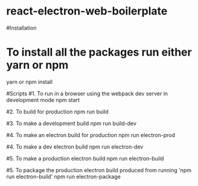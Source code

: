 # react-electron-web-boilerplate

#Installation
# To install all the packages run either yarn or npm
yarn
or
npm install

#Scripts
#1. To run in a browser using the webpack dev server in development mode
npm start

#2. To build for production
npm run build

#3. To make a development build
npm run build-dev

#4. To make an electron build for production
npm run electron-prod

#4. To make a dev electron build
npm run electron-dev

#5. To make a production electron build
npm run electron-build

#5. To package the production electron build produced from running 'npm run electron-build'
npm run electron-package

